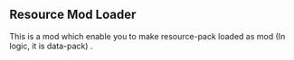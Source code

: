 ## Resource Mod Loader

This is a mod which enable you to make resource-pack loaded as mod (In logic, it is data-pack) .
